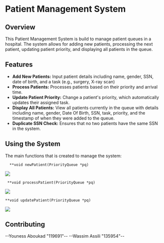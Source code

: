 
# Patient Management System

## Overview
This Patient Management System is build to manage patient queues in a hospital. The system allows for adding new patients, processing the next patient, updating patient priority, and displaying all patients in the queue. 

## Features
- **Add New Patients:** Input patient details including name, gender, SSN, date of birth, and a task (e.g., surgery, X-ray scan)
- **Process Patients:** Processes patients based on their priority and arrival time.
- **Update Patient Priority:** Change a patient's priority, which automatically updates their assigned task.
- **Display All Patients:** View all patients currently in the queue with details including name, gender, Date Of Birth, SSN, task, priority, and the timestamp of when they were added to the queue.
- **Duplicate SSN Check:** Ensures that no two patients have the same SSN in the system.

## Using the System
   The main functions that is created to manage the system:
   
      **void newPatient(PriorityQueue *pq)
   [<img src="https://github.com/Psychopass-crypto/Project-2/blob/main/newpatient.png"/>](https://github.com/Psychopass-crypto/Project-2/blob/main/newpatient.png)

     **void processPatient(PriorityQueue *pq)
   [<img src="https://github.com/Psychopass-crypto/Project-2/blob/main/processpatient.png"/>](https://github.com/Psychopass-crypto/Project-2/blob/main/processpatient.png)
   
    **void updatePatient(PriorityQueue *pq)
   [<img src="https://github.com/Psychopass-crypto/Project-2/blob/main/updatepatient.png"/>](https://github.com/Psychopass-crypto/Project-2/blob/main/updatepatient.png)


## Contributing
  --Youness Aboukad "119691"--     --Wassim Assili "135954"--
  

